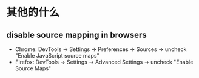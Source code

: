 # 其他的什么

## disable source mapping in browsers

- Chrome: DevTools -> Settings -> Preferences -> Sources -> uncheck "Enable JavaScript source maps"
- Firefox: DevTools -> Settings -> Advanced Settings -> uncheck "Enable Source Maps"
